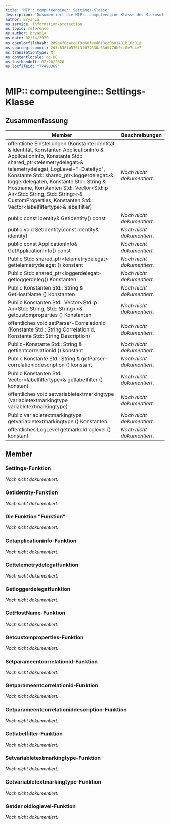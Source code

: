 ```yaml
---
title: 'MIP:: computeengine:: Settings-Klasse'
description: 'Dokumentiert die MIP:: computeengine-Klasse des Microsoft Information Protection (MIP) SDK.'
author: BryanLa
ms.service: information-protection
ms.topic: reference
ms.author: bryanla
ms.date: 02/14/2020
ms.openlocfilehash: 2d9a4f6c4ccdf9c68feed6f3cd0681481b10c01a
ms.sourcegitcommit: 2d3c638fb576f3f074330a33d077db0cf0e7d4e7
ms.translationtype: MT
ms.contentlocale: de-DE
ms.lasthandoff: 02/20/2020
ms.locfileid: "77490369"
---
```

# <a name="class-mipcomputeenginesettings"></a>MIP:: computeengine:: Settings-Klasse 
  
## <a name="summary"></a>Zusammenfassung
 Member                        | Beschreibungen                                
--------------------------------|---------------------------------------------
öffentliche Einstellungen (Konstante Identität & Identität, Konstanten ApplicationInfo & ApplicationInfo, Konstante Std:: shared_ptr\<telemetrydelegat\>& telemetrydelegat, LogLevel-"-Dateityp", Konstante Std:: shared_ptr\<loggerdelegat\>& loggerdelegaten, Konstante Std:: String & Hostname, Konstanten Std:: Vector\<Std::p Air\<Std:: String, Std:: String\>\>& CustomProperties, Konstanten Std:: Vector\<labelfiltertype\>& labelfilter)  | _Noch nicht dokumentiert._
public const Identity& GetIdentity() const  | _Noch nicht dokumentiert._
public void SetIdentity(const Identity& identity)  | _Noch nicht dokumentiert._
public const ApplicationInfo& GetApplicationInfo() const  | _Noch nicht dokumentiert._
Public Std:: shared_ptr\<telemetrydelegat\> gettelemetrydelegat () konstant  | _Noch nicht dokumentiert._
Public Std:: shared_ptr\<loggerdelegat\> getloggerdeleg() Konstanten  | _Noch nicht dokumentiert._
Public Konstanten Std:: String & GetHostName () Konstanten  | _Noch nicht dokumentiert._
Public Konstanten Std:: Vector\<Std::p Air\<Std:: String, Std:: String\>\>& getcustomproperties () Konstanten  | _Noch nicht dokumentiert._
öffentliches void setParser-CorrelationId (Konstante Std:: String CorrelationId, Konstante Std:: String Description)  | _Noch nicht dokumentiert._
Public-Konstante Std:: String & gettientcorrelationid () konstant  | _Noch nicht dokumentiert._
Public Konstante Std:: String & getParser-correlationiddescription () konstant  | _Noch nicht dokumentiert._
Public Konstanten Std:: Vector\<labelfiltertype\>& getlabelfilter () konstant.  | _Noch nicht dokumentiert._
öffentliches void setvariabletextmarkingtype (variabletextmarkingtype variabletextmarkingtype)  | _Noch nicht dokumentiert._
Public variabletextmarkingtype getvariabletextmarkingtype () Konstanten  | _Noch nicht dokumentiert._
öffentliches LogLevel getmarkoldloglevel () konstant  | _Noch nicht dokumentiert._
  
## <a name="members"></a>Member
  
### <a name="settings-function"></a>Settings-Funktion
_Noch nicht dokumentiert._

  
### <a name="getidentity-function"></a>GetIdentity-Funktion
_Noch nicht dokumentiert._

  
### <a name="setidentity-function"></a>Die Funktion "Funktion"
_Noch nicht dokumentiert._

  
### <a name="getapplicationinfo-function"></a>Getapplicationinfo-Funktion
_Noch nicht dokumentiert._

  
### <a name="gettelemetrydelegate-function"></a>Gettelemetrydelegatfunktion
_Noch nicht dokumentiert._

  
### <a name="getloggerdelegate-function"></a>Getloggerdelegatfunktion
_Noch nicht dokumentiert._

  
### <a name="gethostname-function"></a>GetHostName-Funktion
_Noch nicht dokumentiert._

  
### <a name="getcustomproperties-function"></a>Getcustomproperties-Funktion
_Noch nicht dokumentiert._

  
### <a name="setparentcorrelationid-function"></a>Setparameentcorrelationid-Funktion
_Noch nicht dokumentiert._

  
### <a name="getparentcorrelationid-function"></a>Getparameentcorrelationid-Funktion
_Noch nicht dokumentiert._

  
### <a name="getparentcorrelationiddescription-function"></a>Getparameentcorrelationiddescription-Funktion
_Noch nicht dokumentiert._

  
### <a name="getlabelfilter-function"></a>Getlabelfilter-Funktion
_Noch nicht dokumentiert._

  
### <a name="setvariabletextmarkingtype-function"></a>Setvariabletextmarkingtype-Funktion
_Noch nicht dokumentiert._

  
### <a name="getvariabletextmarkingtype-function"></a>Getvariabletextmarkingtype-Funktion
_Noch nicht dokumentiert._

  
### <a name="getthresholdloglevel-function"></a>Getder oldloglevel-Funktion
_Noch nicht dokumentiert._
